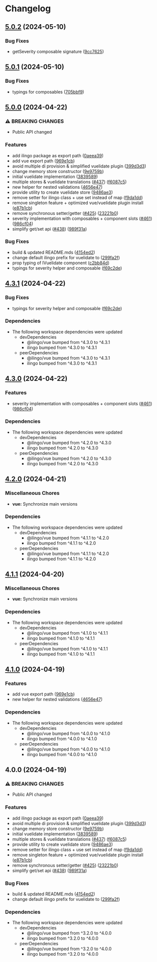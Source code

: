 # Changelog

## [5.0.2](https://github.com/tada5hi/ilingo/compare/vuelidate-v5.0.1...vuelidate-v5.0.2) (2024-05-10)


### Bug Fixes

* getSeverity composable signature ([9cc7625](https://github.com/tada5hi/ilingo/commit/9cc76254131de363c6c466ef54a26767095d88eb))

## [5.0.1](https://github.com/tada5hi/ilingo/compare/vuelidate-v5.0.0...vuelidate-v5.0.1) (2024-05-10)


### Bug Fixes

* typings for composables ([705bbf9](https://github.com/tada5hi/ilingo/commit/705bbf930290bfb9f9f2e31812bd59f90c82f3cd))

## [5.0.0](https://github.com/tada5hi/ilingo/compare/vuelidate-v4.3.1...vuelidate-v5.0.0) (2024-04-22)


### ⚠ BREAKING CHANGES

* Public API changed

### Features

* add ilingo package as export path ([0aeea39](https://github.com/tada5hi/ilingo/commit/0aeea39f054ed7e66529cb756554a8e4e0024686))
* add vue export path ([969e1cb](https://github.com/tada5hi/ilingo/commit/969e1cb3bec1a65879d103d2829891acde197718))
* avoid multiple di provision & simplified vuelidate plugin ([399d3d3](https://github.com/tada5hi/ilingo/commit/399d3d3c676ee89b7e5470453813c9fafde931b8))
* change memory store constructor ([9e9759b](https://github.com/tada5hi/ilingo/commit/9e9759b98eb85afeaa7f6ee4984246937c88337d))
* initial vuelidate implementation ([3839589](https://github.com/tada5hi/ilingo/commit/383958902729e933e2c746075d6806a766cb353d))
* multiple stores & vuelidate translations ([#437](https://github.com/tada5hi/ilingo/issues/437)) ([f6087c5](https://github.com/tada5hi/ilingo/commit/f6087c5baead7a59df07cc22400423a30ce9b652))
* new helper for nested validations ([4656e47](https://github.com/tada5hi/ilingo/commit/4656e470fb9e3c8b793f08d0670253e4e129846d))
* provide utility to create vuelidate store ([9486ae3](https://github.com/tada5hi/ilingo/commit/9486ae3f55471d60b1a3209693b37c694b5e0a4f))
* remove setter for ilingo class + use set instead of map ([f9da1dd](https://github.com/tada5hi/ilingo/commit/f9da1dd82df396674ad693770bb7b681140218d0))
* remove singleton feature + optimized vue/vuelidate plugin install ([e87b1cb](https://github.com/tada5hi/ilingo/commit/e87b1cbc8b671f34906dda6f53d1113f8e1e2811))
* remove synchronous setter/getter ([#425](https://github.com/tada5hi/ilingo/issues/425)) ([23221b0](https://github.com/tada5hi/ilingo/commit/23221b07c7cac865adc2cdb98c55e7904f15fd40))
* severity implementation with composables + component slots ([#461](https://github.com/tada5hi/ilingo/issues/461)) ([986cf04](https://github.com/tada5hi/ilingo/commit/986cf04e67c334b296f10cbad8edad6bfa42d8c2))
* simplify get/set api ([#438](https://github.com/tada5hi/ilingo/issues/438)) ([989f31a](https://github.com/tada5hi/ilingo/commit/989f31a3d38b6c08a776e9afe9db2df3e05fd44c))


### Bug Fixes

* build & updated README.mds ([4154ed2](https://github.com/tada5hi/ilingo/commit/4154ed20f7a4a330260399286d32a9c8454592db))
* change default ilingo prefix for vuelidate to ([299fa2f](https://github.com/tada5hi/ilingo/commit/299fa2f6024c94c38daee7d35a1950654d6f0146))
* prop typing of IVuelidate component ([c2bb84d](https://github.com/tada5hi/ilingo/commit/c2bb84de4f9b713f1636e4df6f52e3fbd71212cf))
* typings for severity helper and composable ([f69c2de](https://github.com/tada5hi/ilingo/commit/f69c2de4db3dc986cb1fe9d4d962b1590870ce82))

## [4.3.1](https://github.com/tada5hi/ilingo/compare/vue-v4.3.0...vue-v4.3.1) (2024-04-22)


### Bug Fixes

* typings for severity helper and composable ([f69c2de](https://github.com/tada5hi/ilingo/commit/f69c2de4db3dc986cb1fe9d4d962b1590870ce82))


### Dependencies

* The following workspace dependencies were updated
  * devDependencies
    * @ilingo/vue bumped from ^4.3.0 to ^4.3.1
    * ilingo bumped from ^4.3.0 to ^4.3.1
  * peerDependencies
    * @ilingo/vue bumped from ^4.3.0 to ^4.3.1
    * ilingo bumped from ^4.3.0 to ^4.3.1

## [4.3.0](https://github.com/tada5hi/ilingo/compare/vue-v4.2.0...vue-v4.3.0) (2024-04-22)


### Features

* severity implementation with composables + component slots ([#461](https://github.com/tada5hi/ilingo/issues/461)) ([986cf04](https://github.com/tada5hi/ilingo/commit/986cf04e67c334b296f10cbad8edad6bfa42d8c2))


### Dependencies

* The following workspace dependencies were updated
  * devDependencies
    * @ilingo/vue bumped from ^4.2.0 to ^4.3.0
    * ilingo bumped from ^4.2.0 to ^4.3.0
  * peerDependencies
    * @ilingo/vue bumped from ^4.2.0 to ^4.3.0
    * ilingo bumped from ^4.2.0 to ^4.3.0

## [4.2.0](https://github.com/tada5hi/ilingo/compare/vue-v4.1.1...vue-v4.2.0) (2024-04-21)


### Miscellaneous Chores

* **vue:** Synchronize main versions


### Dependencies

* The following workspace dependencies were updated
  * devDependencies
    * @ilingo/vue bumped from ^4.1.1 to ^4.2.0
    * ilingo bumped from ^4.1.1 to ^4.2.0
  * peerDependencies
    * @ilingo/vue bumped from ^4.1.1 to ^4.2.0
    * ilingo bumped from ^4.1.1 to ^4.2.0

## [4.1.1](https://github.com/tada5hi/ilingo/compare/vue-v4.1.0...vue-v4.1.1) (2024-04-20)


### Miscellaneous Chores

* **vue:** Synchronize main versions


### Dependencies

* The following workspace dependencies were updated
  * devDependencies
    * @ilingo/vue bumped from ^4.1.0 to ^4.1.1
    * ilingo bumped from ^4.1.0 to ^4.1.1
  * peerDependencies
    * @ilingo/vue bumped from ^4.1.0 to ^4.1.1
    * ilingo bumped from ^4.1.0 to ^4.1.1

## [4.1.0](https://github.com/tada5hi/ilingo/compare/vue-v4.0.0...vue-v4.1.0) (2024-04-19)


### Features

* add vue export path ([969e1cb](https://github.com/tada5hi/ilingo/commit/969e1cb3bec1a65879d103d2829891acde197718))
* new helper for nested validations ([4656e47](https://github.com/tada5hi/ilingo/commit/4656e470fb9e3c8b793f08d0670253e4e129846d))


### Dependencies

* The following workspace dependencies were updated
  * devDependencies
    * @ilingo/vue bumped from ^4.0.0 to ^4.1.0
    * ilingo bumped from ^4.0.0 to ^4.1.0
  * peerDependencies
    * @ilingo/vue bumped from ^4.0.0 to ^4.1.0
    * ilingo bumped from ^4.0.0 to ^4.1.0

## 4.0.0 (2024-04-19)


### ⚠ BREAKING CHANGES

* Public API changed

### Features

* add ilingo package as export path ([0aeea39](https://github.com/tada5hi/ilingo/commit/0aeea39f054ed7e66529cb756554a8e4e0024686))
* avoid multiple di provision & simplified vuelidate plugin ([399d3d3](https://github.com/tada5hi/ilingo/commit/399d3d3c676ee89b7e5470453813c9fafde931b8))
* change memory store constructor ([9e9759b](https://github.com/tada5hi/ilingo/commit/9e9759b98eb85afeaa7f6ee4984246937c88337d))
* initial vuelidate implementation ([3839589](https://github.com/tada5hi/ilingo/commit/383958902729e933e2c746075d6806a766cb353d))
* multiple stores & vuelidate translations ([#437](https://github.com/tada5hi/ilingo/issues/437)) ([f6087c5](https://github.com/tada5hi/ilingo/commit/f6087c5baead7a59df07cc22400423a30ce9b652))
* provide utility to create vuelidate store ([9486ae3](https://github.com/tada5hi/ilingo/commit/9486ae3f55471d60b1a3209693b37c694b5e0a4f))
* remove setter for ilingo class + use set instead of map ([f9da1dd](https://github.com/tada5hi/ilingo/commit/f9da1dd82df396674ad693770bb7b681140218d0))
* remove singleton feature + optimized vue/vuelidate plugin install ([e87b1cb](https://github.com/tada5hi/ilingo/commit/e87b1cbc8b671f34906dda6f53d1113f8e1e2811))
* remove synchronous setter/getter ([#425](https://github.com/tada5hi/ilingo/issues/425)) ([23221b0](https://github.com/tada5hi/ilingo/commit/23221b07c7cac865adc2cdb98c55e7904f15fd40))
* simplify get/set api ([#438](https://github.com/tada5hi/ilingo/issues/438)) ([989f31a](https://github.com/tada5hi/ilingo/commit/989f31a3d38b6c08a776e9afe9db2df3e05fd44c))


### Bug Fixes

* build & updated README.mds ([4154ed2](https://github.com/tada5hi/ilingo/commit/4154ed20f7a4a330260399286d32a9c8454592db))
* change default ilingo prefix for vuelidate to ([299fa2f](https://github.com/tada5hi/ilingo/commit/299fa2f6024c94c38daee7d35a1950654d6f0146))


### Dependencies

* The following workspace dependencies were updated
  * devDependencies
    * @ilingo/vue bumped from ^3.2.0 to ^4.0.0
    * ilingo bumped from ^3.2.0 to ^4.0.0
  * peerDependencies
    * @ilingo/vue bumped from ^3.2.0 to ^4.0.0
    * ilingo bumped from ^3.2.0 to ^4.0.0
